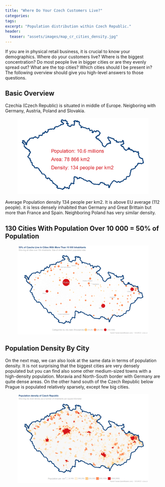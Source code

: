 ```yaml
---
title: "Where Do Your Czech Customers Live?"
categories:
tags:
excerpt: "Population distribution within Czech Republic."
header:
  teaser: "assets/images/map_cr_cities_density.jpg"
---
```

If you are in physical retail business, it is crucial to know your demographics. Where do your customers live? Where is the biggest concentration? Do most people live in bigger cities or are they evenly spread out? What are the top cities? Which cities should I be present in? The following overview should give you high-level answers to those questions.

<h2>Basic Overview</h2>
Czechia (Czech Republic) is situated in middle of Europe. Neigboring with Germany, Austria, Poland and Slovakia.
<figure>
    <a href="/assets/images/map_cr_border.jpg"><img src="/assets/images/map_cr_border.jpg"></a>
    <figcaption></figcaption>
</figure>

Average Population density 134 people per km2. It is above EU average (112 people). it is less densely inhabited than Germany and Great Brittain but more than France and Spain. Neighboring Poland has very similar density.


<h2>130 Cities With Population Over 10 000 = 50% of Population</h2>
<figure>
    <a href="/assets/images/map_cr_cities_bubbles.jpg"><img src="/assets/images/map_cr_cities_bubbles.jpg"></a>
    <figcaption></figcaption>
</figure>

<h2>Population Density By City</h2>
On the next map, we can also look at the same data in terms of population density. It is not surprising that the biggest cities are very densely populated but you can find also some other medium-sized towns with a high-density population. Moravia and North-South border with Germany are quite dense areas. On the other hand south of the Czech Republic below Prague is populated relatively sparsely, except few big cities.


<figure>
    <a href="/assets/images/map_cr_cities_density.jpg"><img src="/assets/images/map_cr_cities_density.jpg"></a>
    <figcaption></figcaption>
</figure>



